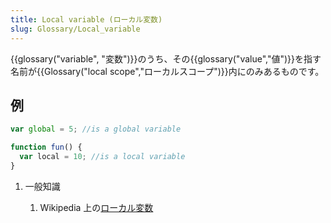 ```yaml
---
title: Local variable (ローカル変数)
slug: Glossary/Local_variable
---
```


{{glossary("variable", "変数")}}のうち、その{{glossary("value","値")}}を指す名前が{{Glossary("local scope","ローカルスコープ")}}内にのみあるものです。

## 例

```js
var global = 5; //is a global variable

function fun() {
  var local = 10; //is a local variable
}
```

1. 一般知識

   1. Wikipedia 上の[ローカル変数](https://ja.wikipedia.org/wiki/ローカル変数)
